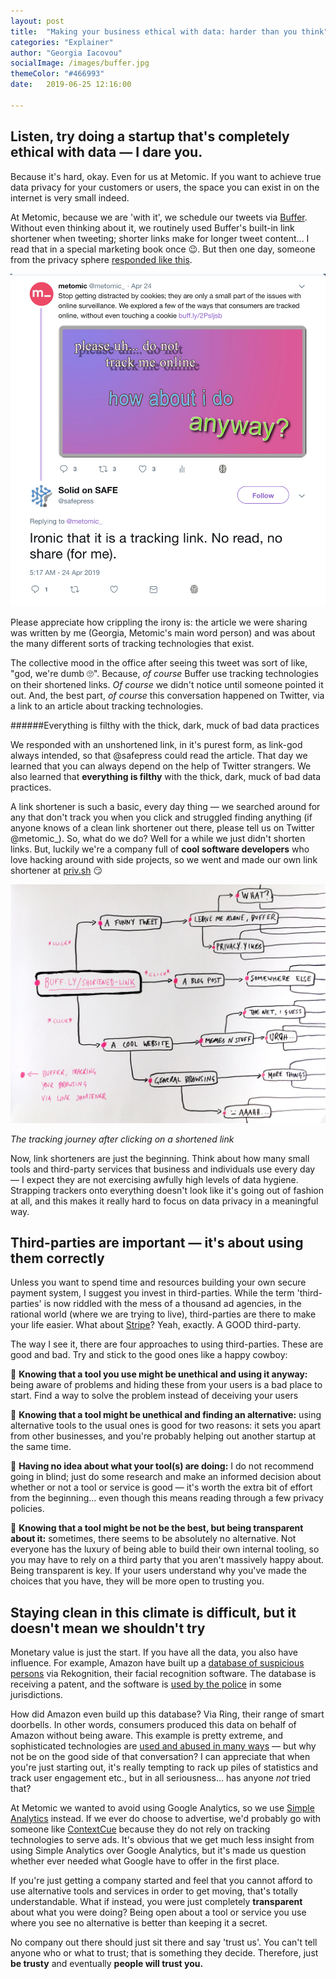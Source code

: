 ```yaml
---
layout: post
title:  "Making your business ethical with data: harder than you think"
categories: "Explainer"
author: "Georgia Iacovou"
socialImage: /images/buffer.jpg
themeColor: "#466993"
date:   2019-06-25 12:16:00

---
```


## Listen, try doing a startup that's completely ethical with data — I dare you.

Because it's hard, okay. Even for us at Metomic. If you want to achieve true data privacy for your customers or users, the space you can exist in on the internet is very small indeed.

At Metomic, because we are 'with it', we schedule our tweets via [Buffer](http://buffer.com/). Without even thinking about it, we routinely used Buffer's built-in link shortener when tweeting; shorter links make for longer tweet content... I read that in a special marketing book once 😉. But then one day, someone from the privacy sphere [responded like this](https://twitter.com/safepress/status/1121025278266966016).

![](/images/trackinglink.png)

Please appreciate how crippling the irony is: the article we were sharing was written by me (Georgia, Metomic's main word person) and was about the many different sorts of tracking technologies that exist.

The collective mood in the office after seeing this tweet was sort of like, "god, we're dumb 🙄". Because, *of course* Buffer use tracking technologies on their shortened links. *Of course* we didn't notice until someone pointed it out. And, the best part, *of course* this conversation happened on Twitter, via a link to an article about tracking technologies. 

######Everything is filthy with the thick, dark, muck of bad data practices

We responded with an unshortened link, in it's purest form, as link-god always intended, so that @safepress could read the article. That day we learned that you can always depend on the help of Twitter strangers. We also learned that **everything is filthy** with the thick, dark, muck of bad data practices. 

A link shortener is such a basic, every day thing — we searched around for any that don't track you when you click and struggled finding anything (if anyone knows of a clean link shortener out there, please tell us on Twitter @metomic_). So, what do we do? Well for a while we just didn't shorten links. But, luckily we're a company full of **cool software developers** who love hacking around with side projects, so we went and made our own link shortener at [priv.sh](http://priv.sh) 😏

![](/images/buffer.jpg)

*The tracking journey after clicking on a shortened link*

Now, link shorteners are just the beginning. Think about how many small tools and third-party services that business and individuals use every day — I expect they are not exercising awfully high levels of data hygiene. Strapping trackers onto everything doesn't look like it's going out of fashion at all, and this makes it really hard to focus on data privacy in a meaningful way.

## Third-parties are important — it's about using them correctly

Unless you want to spend time and resources building your own secure payment system, I suggest you invest in third-parties. While the term 'third-parties' is now riddled with the mess of a thousand ad agencies, in the rational world (where we are trying to live), third-parties are there to make your life easier. What about [Stripe](https://stripe.com/gb)? Yeah, exactly. A GOOD third-party.

The way I see it, there are four approaches to using third-parties. These are good and bad. Try and stick to the good ones like a happy cowboy:

😬 **Knowing that a tool you use might be unethical and using it anyway:** being aware of problems and hiding these from your users is a bad place to start. Find a way to solve the problem instead of deceiving your users

🤠 **Knowing that a tool might be unethical and finding an alternative:** using alternative tools to the usual ones is good for two reasons: it sets you apart from other businesses, and you're probably helping out another startup at the same time.

😬 **Having no idea about what your tool(s) are doing:** I do not recommend going in blind; just do some research and make an informed decision about whether or not a tool or service is good — it's worth the extra bit of effort from the beginning... even though this means reading through a few privacy policies. 

🤠 **Knowing that a tool might be not be the best, but being transparent about it:** sometimes, there seems to be absolutely no alternative. Not everyone has the luxury of being able to build their own internal tooling, so you may have to rely on a third party that you aren't massively happy about. Being transparent is key. If your users understand why you've made the choices that you have, they will be more open to trusting you.

## Staying clean in this climate is difficult, but it doesn't mean we shouldn't try

Monetary value is just the start. If you have all the data, you also have influence. For example, Amazon have built up a [database of suspicious persons](https://securitybaron.com/news/amazon-security-patent/) via Rekognition, their facial recognition software. The database is receiving a patent, and the software is [used by the police](https://www.cnet.com/news/what-is-amazon-rekognition-facial-recognition-software/) in some jurisdictions.

How did Amazon even build up this database? Via Ring, their range of smart doorbells. In other words, consumers produced this data on behalf of Amazon without being aware. This example is pretty extreme,  and sophisticated technologies are [used and abused in many ways](https://blog.metomic.io/main/2019/06/05/tech-abuse.html) — but why not be on the good side of that conversation? I can appreciate that when you're just starting out, it's really tempting to rack up piles of statistics and track user engagement etc., but in all seriousness... has anyone *not* tried that?

At Metomic we wanted to avoid using Google Analytics, so we use [Simple Analytics](https://simpleanalytics.io/) instead. If we ever do choose to advertise, we'd probably go with someone like [ContextCue](https://contextcue.com/) because they do not rely on tracking technologies to serve ads. It's obvious that we get much less insight from using Simple Analytics over Google Analytics, but it's made us question whether ever needed what Google have to offer in the first place.

If you're just getting a company started and feel that you cannot afford to use alternative tools and services in order to get moving, that's totally understandable. What if instead, you were just completely **transparent** about what you were doing? Being open about a tool or service you use where you see no alternative is better than keeping it a secret. 

No company out there should just sit there and say 'trust us'. You can't tell anyone who or what to trust; that is something they decide. Therefore, just **be trusty** and eventually **people will trust you.**